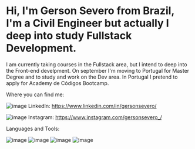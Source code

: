 # Hi, I'm Gerson Severo from Brazil, I'm a Civil Engineer but actually I deep into study Fullstack Development. 

I am currently taking courses in the Fullstack area, but I intend to deep into the Front-end develpment.
On september I'm moving to Portugal for Master Degree and to study and work on the Dev area.
In Portugal I pretend to apply for Academy de Códigos Bootcamp.

Where you can find me:


![image](https://user-images.githubusercontent.com/34867095/115100988-175d8080-9f17-11eb-8632-5c7ecf7f63e8.png) LinkedIn:
https://www.linkedin.com/in/gersonsevero/

![image](https://user-images.githubusercontent.com/34867095/115100994-20e6e880-9f17-11eb-929a-6abf1cc86cdd.png) Instagram:
https://www.instagram.com/gersonsevero_/


Languages and Tools:



![image](https://user-images.githubusercontent.com/34867095/115100961-debda700-9f16-11eb-85b1-857b5d83f962.png) ![image](https://user-images.githubusercontent.com/34867095/115100965-e9783c00-9f16-11eb-9be1-c5c68e001152.png) ![image](https://user-images.githubusercontent.com/34867095/115100969-eed58680-9f16-11eb-82d0-5eefee668446.png) ![image](https://user-images.githubusercontent.com/34867095/115100982-0ad92800-9f17-11eb-9055-f3130103dfd4.png)




